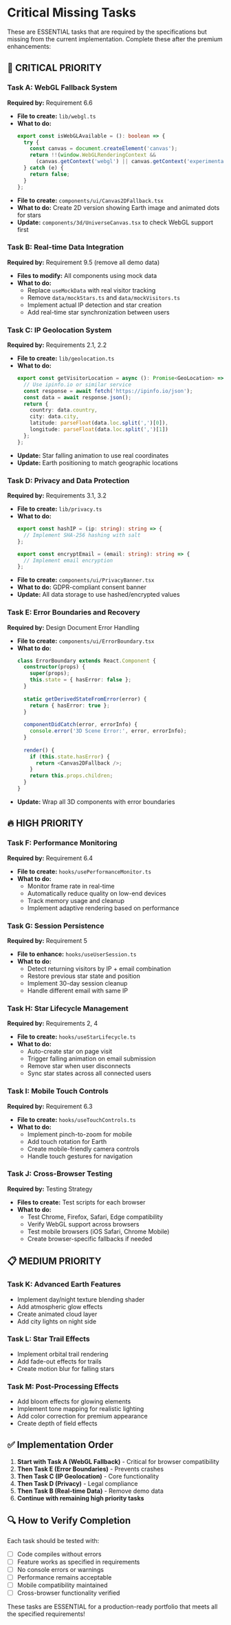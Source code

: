 # Critical Missing Tasks

These are ESSENTIAL tasks that are required by the specifications but missing from the current implementation. Complete these after the premium enhancements:

## 🚨 CRITICAL PRIORITY

### Task A: WebGL Fallback System
**Required by:** Requirement 6.6
- **File to create:** `lib/webgl.ts`
- **What to do:**
  ```typescript
  export const isWebGLAvailable = (): boolean => {
    try {
      const canvas = document.createElement('canvas');
      return !!(window.WebGLRenderingContext && 
        (canvas.getContext('webgl') || canvas.getContext('experimental-webgl')));
    } catch (e) {
      return false;
    }
  };
  ```
- **File to create:** `components/ui/Canvas2DFallback.tsx`
- **What to do:** Create 2D version showing Earth image and animated dots for stars
- **Update:** `components/3d/UniverseCanvas.tsx` to check WebGL support first

### Task B: Real-time Data Integration
**Required by:** Requirement 9.5 (remove all demo data)
- **Files to modify:** All components using mock data
- **What to do:**
  - Replace `useMockData` with real visitor tracking
  - Remove `data/mockStars.ts` and `data/mockVisitors.ts` 
  - Implement actual IP detection and star creation
  - Add real-time star synchronization between users

### Task C: IP Geolocation System
**Required by:** Requirements 2.1, 2.2
- **File to create:** `lib/geolocation.ts`
- **What to do:**
  ```typescript
  export const getVisitorLocation = async (): Promise<GeoLocation> => {
    // Use ipinfo.io or similar service
    const response = await fetch('https://ipinfo.io/json');
    const data = await response.json();
    return {
      country: data.country,
      city: data.city,
      latitude: parseFloat(data.loc.split(',')[0]),
      longitude: parseFloat(data.loc.split(',')[1])
    };
  };
  ```
- **Update:** Star falling animation to use real coordinates
- **Update:** Earth positioning to match geographic locations

### Task D: Privacy and Data Protection
**Required by:** Requirements 3.1, 3.2
- **File to create:** `lib/privacy.ts`
- **What to do:**
  ```typescript
  export const hashIP = (ip: string): string => {
    // Implement SHA-256 hashing with salt
  };
  
  export const encryptEmail = (email: string): string => {
    // Implement email encryption
  };
  ```
- **File to create:** `components/ui/PrivacyBanner.tsx`
- **What to do:** GDPR-compliant consent banner
- **Update:** All data storage to use hashed/encrypted values

### Task E: Error Boundaries and Recovery
**Required by:** Design Document Error Handling
- **File to create:** `components/ui/ErrorBoundary.tsx`
- **What to do:**
  ```typescript
  class ErrorBoundary extends React.Component {
    constructor(props) {
      super(props);
      this.state = { hasError: false };
    }
    
    static getDerivedStateFromError(error) {
      return { hasError: true };
    }
    
    componentDidCatch(error, errorInfo) {
      console.error('3D Scene Error:', error, errorInfo);
    }
    
    render() {
      if (this.state.hasError) {
        return <Canvas2DFallback />;
      }
      return this.props.children;
    }
  }
  ```
- **Update:** Wrap all 3D components with error boundaries

## 🔥 HIGH PRIORITY

### Task F: Performance Monitoring
**Required by:** Requirement 6.4
- **File to create:** `hooks/usePerformanceMonitor.ts`
- **What to do:**
  - Monitor frame rate in real-time
  - Automatically reduce quality on low-end devices
  - Track memory usage and cleanup
  - Implement adaptive rendering based on performance

### Task G: Session Persistence
**Required by:** Requirement 5
- **File to enhance:** `hooks/useUserSession.ts`
- **What to do:**
  - Detect returning visitors by IP + email combination
  - Restore previous star state and position
  - Implement 30-day session cleanup
  - Handle different email with same IP

### Task H: Star Lifecycle Management
**Required by:** Requirements 2, 4
- **File to create:** `hooks/useStarLifecycle.ts`
- **What to do:**
  - Auto-create star on page visit
  - Trigger falling animation on email submission
  - Remove star when user disconnects
  - Sync star states across all connected users

### Task I: Mobile Touch Controls
**Required by:** Requirement 6.3
- **File to create:** `hooks/useTouchControls.ts`
- **What to do:**
  - Implement pinch-to-zoom for mobile
  - Add touch rotation for Earth
  - Create mobile-friendly camera controls
  - Handle touch gestures for navigation

### Task J: Cross-Browser Testing
**Required by:** Testing Strategy
- **Files to create:** Test scripts for each browser
- **What to do:**
  - Test Chrome, Firefox, Safari, Edge compatibility
  - Verify WebGL support across browsers
  - Test mobile browsers (iOS Safari, Chrome Mobile)
  - Create browser-specific fallbacks if needed

## 📋 MEDIUM PRIORITY

### Task K: Advanced Earth Features
- Implement day/night texture blending shader
- Add atmospheric glow effects
- Create animated cloud layer
- Add city lights on night side

### Task L: Star Trail Effects
- Implement orbital trail rendering
- Add fade-out effects for trails
- Create motion blur for falling stars

### Task M: Post-Processing Effects
- Add bloom effects for glowing elements
- Implement tone mapping for realistic lighting
- Add color correction for premium appearance
- Create depth of field effects

## ✅ Implementation Order

1. **Start with Task A (WebGL Fallback)** - Critical for browser compatibility
2. **Then Task E (Error Boundaries)** - Prevents crashes
3. **Then Task C (IP Geolocation)** - Core functionality
4. **Then Task D (Privacy)** - Legal compliance
5. **Then Task B (Real-time Data)** - Remove demo data
6. **Continue with remaining high priority tasks**

## 🔍 How to Verify Completion

Each task should be tested with:
- [ ] Code compiles without errors
- [ ] Feature works as specified in requirements
- [ ] No console errors or warnings
- [ ] Performance remains acceptable
- [ ] Mobile compatibility maintained
- [ ] Cross-browser functionality verified

These tasks are ESSENTIAL for a production-ready portfolio that meets all the specified requirements!